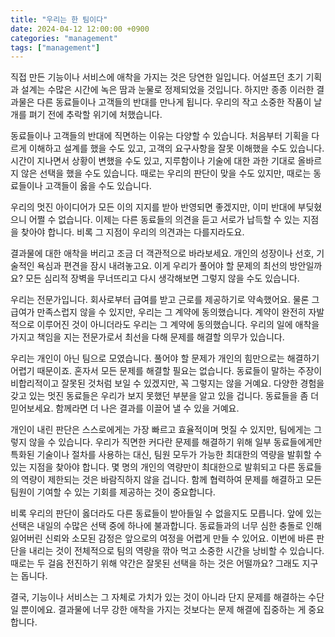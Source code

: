 ```yaml
---
title: "우리는 한 팀이다"
date: 2024-04-12 12:00:00 +0900
categories: "management"
tags: ["management"]
---
```


직접 만든 기능이나 서비스에 애착을 가지는 것은 당연한 일입니다. 어설프던 초기 기획과 설계는 수많은 시간에 녹은 땀과 눈물로 정제되었을 것입니다. 하지만 종종 이러한 결과물은 다른 동료들이나 고객들의 반대를 만나게 됩니다. 우리의 작고 소중한 작품이 날개를 펴기 전에 추락할 위기에 처했습니다.

동료들이나 고객들의 반대에 직면하는 이유는 다양할 수 있습니다. 처음부터 기획을 다르게 이해하고 설계를 했을 수도 있고, 고객의 요구사항을 잘못 이해했을 수도 있습니다. 시간이 지나면서 상황이 변했을 수도 있고, 지루함이나 기술에 대한 과한 기대로 올바르지 않은 선택을 했을 수도 있습니다. 때로는 우리의 판단이 맞을 수도 있지만, 때로는 동료들이나 고객들이 옳을 수도 있습니다.

우리의 멋진 아이디어가 모든 이의 지지를 받아 반영되면 좋겠지만, 이미 반대에 부딪혔으니 어쩔 수 없습니다. 이제는 다른 동료들의 의견을 듣고 서로가 납득할 수 있는 지점을 찾아야 합니다. 비록 그 지점이 우리의 의견과는 다를지라도요.

결과물에 대한 애착을 버리고 조금 더 객관적으로 바라보세요. 개인의 성장이나 선호, 기술적인 욕심과 편견을 잠시 내려놓고요. 이게 우리가 풀어야 할 문제의 최선의 방안일까요? 모든 심리적 장벽을 무너뜨리고 다시 생각해보면 그렇지 않을 수도 있습니다.

우리는 전문가입니다. 회사로부터 급여를 받고 근로를 제공하기로 약속했어요. 물론 그 급여가 만족스럽지 않을 수 있지만, 우리는 그 계약에 동의했습니다. 계약이 완전히 자발적으로 이루어진 것이 아니더라도 우리는 그 계약에 동의했습니다. 우리의 일에 애착을 가지고 책임을 지는 전문가로서 최선을 다해 문제를 해결할 의무가 있습니다.

우리는 개인이 아닌 팀으로 모였습니다. 풀어야 할 문제가 개인의 힘만으로는 해결하기 어렵기 때문이죠. 혼자서 모든 문제를 해결할 필요는 없습니다. 동료들이 말하는 주장이 비합리적이고 잘못된 것처럼 보일 수 있겠지만, 꼭 그렇지는 않을 거예요. 다양한 경험을 갖고 있는 멋진 동료들은 우리가 보지 못했던 부분을 알고 있을 겁니다. 동료들을 좀 더 믿어보세요. 함께라면 더 나은 결과를 이끌어 낼 수 있을 거예요.

개인이 내린 판단은 스스로에게는 가장 빠르고 효율적이며 멋질 수 있지만, 팀에게는 그렇지 않을 수 있습니다. 우리가 직면한 커다란 문제를 해결하기 위해 일부 동료들에게만 특화된 기술이나 절차를 사용하는 대신, 팀원 모두가 가능한 최대한의 역량을 발휘할 수 있는 지점을 찾아야 합니다. 몇 명의 개인의 역량만이 최대한으로 발휘되고 다른 동료들의 역량이 제한되는 것은 바람직하지 않을 겁니다. 함께 협력하여 문제를 해결하고 모든 팀원이 기여할 수 있는 기회를 제공하는 것이 중요합니다.

비록 우리의 판단이 옳더라도 다른 동료들이 받아들일 수 없을지도 모릅니다. 앞에 있는 선택은 내일의 수많은 선택 중에 하나에 불과합니다. 동료들과의 너무 심한 충돌로 인해 잃어버린 신뢰와 소모된 감정은 앞으로의 여정을 어렵게 만들 수 있어요. 이번에 바른 판단을 내리는 것이 전체적으로 팀의 역량을 깎아 먹고 소중한 시간을 낭비할 수 있습니다. 때로는 두 걸음 전진하기 위해 약간은 잘못된 선택을 하는 것은 어떨까요? 그래도 지구는 돕니다.

결국, 기능이나 서비스는 그 자체로 가치가 있는 것이 아니라 단지 문제를 해결하는 수단일 뿐이에요. 결과물에 너무 강한 애착을 가지는 것보다는 문제 해결에 집중하는 게 중요합니다.
